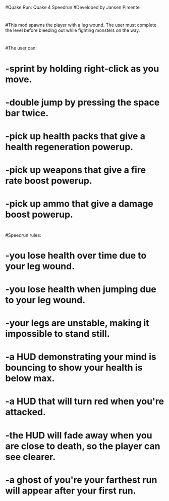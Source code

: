 #Quake Run: Quake 4 Speedrun
#Developed by Jansen Pimentel
# 
#This mod spawns the player with a leg wound. The user must complete the level before bleeding out while fighting monsters on the way.
#
#The user can:
#	-sprint by holding right-click as you move.
#	-double jump by pressing the space bar twice.
#	-pick up health packs that give a health regeneration powerup.
#	-pick up weapons that give a fire rate boost powerup.
#	-pick up ammo that give a damage boost powerup.
#
#Speedrun rules:
#	-you lose health over time due to your leg wound.
#	-you lose health when jumping due to your leg wound.
#	-your legs are unstable, making it impossible to stand still.
#	-a HUD demonstrating your mind is bouncing to show your health is below max.
#	-a HUD that will turn red when you're attacked.
#	-the HUD will fade away when you are close to death, so the player can see clearer.
#	-a ghost of you're your farthest run will appear after your first run.
